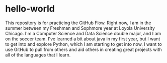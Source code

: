 # hello-world
This repository is for practicing the GitHub Flow.
Right now, I am in the summer between my Freshman and Sophmore year at Loyola University Chicago.
I'm a Computer Science and Data Science double major, and I am on the soccer team.
I've learned a bit about java in my first year, but I want to get into and explore Python, which I am starting to get into now.
I want to use GitHub to pull from others and aid others in creating great projects with all of the languages that I learn.
